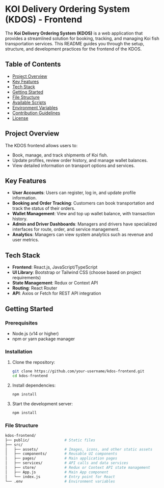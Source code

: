 # KOI Delivery Ordering System (KDOS) - Frontend

The **Koi Delivery Ordering System (KDOS)** is a web application that provides a streamlined solution for booking, tracking, and managing Koi fish transportation services. This README guides you through the setup, structure, and development practices for the frontend of the KDOS.

## Table of Contents

- [Project Overview](#project-overview)
- [Key Features](#key-features)
- [Tech Stack](#tech-stack)
- [Getting Started](#getting-started)
- [File Structure](#file-structure)
- [Available Scripts](#available-scripts)
- [Environment Variables](#environment-variables)
- [Contribution Guidelines](#contribution-guidelines)
- [License](#license)

## Project Overview

The KDOS frontend allows users to:
- Book, manage, and track shipments of Koi fish.
- Update profiles, review order history, and manage wallet balances.
- View detailed information on transport options and services.

## Key Features

- **User Accounts**: Users can register, log in, and update profile information.
- **Booking and Order Tracking**: Customers can book transportation and track the status of their orders.
- **Wallet Management**: View and top up wallet balance, with transaction history.
- **Admin and Driver Dashboards**: Managers and drivers have specialized interfaces for route, order, and service management.
- **Analytics**: Managers can view system analytics such as revenue and user metrics.

## Tech Stack

- **Frontend**: React.js, JavaScript/TypeScript
- **UI Library**: Bootstrap or Tailwind CSS (choose based on project requirements)
- **State Management**: Redux or Context API
- **Routing**: React Router
- **API**: Axios or Fetch for REST API integration

## Getting Started

### Prerequisites

- Node.js (v14 or higher)
- npm or yarn package manager

### Installation

1. Clone the repository:
   ```bash
   git clone https://github.com/your-username/kdos-frontend.git
   cd kdos-frontend
2. Install dependencies:
   ```bash
   npm install
3. Start the development server:
   ```bash
   npm install
### File Structure
```bash
kdos-frontend/
├── public/                # Static files
├── src/
│   ├── assets/            # Images, icons, and other static assets
│   ├── components/        # Reusable UI components
│   ├── pages/             # Main application pages
│   ├── services/          # API calls and data services
│   ├── store/             # Redux or Context API state management
│   ├── App.js             # Main App component
│   └── index.js           # Entry point for React
└── .env                   # Environment variables

